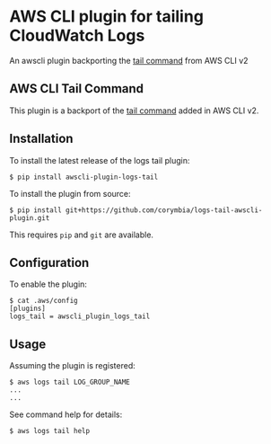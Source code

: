 # AWS CLI plugin for tailing CloudWatch Logs

An awscli plugin backporting the [tail command](https://github.com/aws/aws-cli/pull/3729) from AWS CLI v2

## AWS CLI Tail Command

This plugin is a backport of the [tail command](https://github.com/aws/aws-cli/pull/3729) added in AWS CLI v2.

## Installation

To install the latest release of the logs tail plugin:


```
$ pip install awscli-plugin-logs-tail

```

To install the plugin from source:

```
$ pip install git+https://github.com/corymbia/logs-tail-awscli-plugin.git
```

This requires `pip` and `git` are available.

## Configuration

To enable the plugin:

```
$ cat .aws/config 
[plugins]
logs_tail = awscli_plugin_logs_tail
```

## Usage

Assuming the plugin is registered:

```
$ aws logs tail LOG_GROUP_NAME
...
...
```

See command help for details:

```
$ aws logs tail help
```

